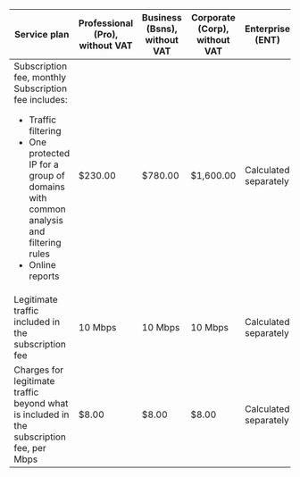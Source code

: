 | Service plan | Professional<br/>(Pro),<br>without VAT | Business<br/>(Bsns),<br>without VAT | Corporate<br/>(Corp),<br>without VAT | Enterprise<br/>(ENT) |
| --- | --- | --- | --- | --- |
| Subscription fee, monthly<br />Subscription fee includes: <ul> <li>Traffic filtering</li> <li>One protected IP for a group of domains with common analysis and filtering rules</li> <li>Online reports</li> </ul> | $230.00 | $780.00 | $1,600.00 | Calculated separately |
| Legitimate traffic included in the subscription fee | 10 Mbps | 10 Mbps | 10 Mbps | Calculated separately |
| Charges for legitimate traffic beyond what is included in the subscription fee, per Mbps | $8.00 | $8.00 | $8.00 | Calculated separately |